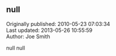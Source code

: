 ## null  
Originally published: 2010-05-23 07:03:34  
Last updated: 2013-05-26 10:55:59  
Author: Joe Smith  
  
null null